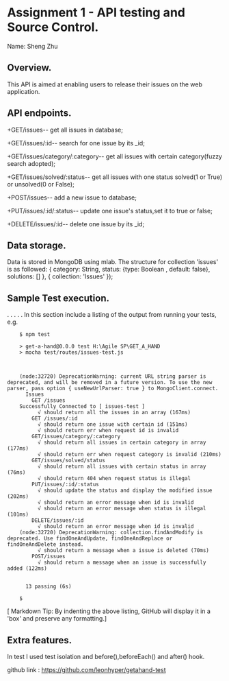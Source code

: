 # Assignment 1 - API testing and Source Control.

Name: Sheng Zhu

## Overview.

This API is aimed at enabling users to release their issues on the web application.

## API endpoints.

+GET/issues-- get all issues in database;

+GET/issues/:id-- search for one issue by its _id;

+GET/issues/category/:category-- get all issues with certain category(fuzzy search adopted);

+GET/issues/solved/:status-- get all issues with one status solved(1 or True) or unsolved(0 or False);

+POST/issues-- add a new issue to database;

+PUT/issues/:id/:status-- update one issue's status,set it to true or false;

+DELETE/issues/:id-- delete one issue by its _id;

## Data storage.
Data is stored in MongoDB using mlab.
The structure for collection 'issues' is as followed:
{
        category: String,
        status: {type: Boolean , default: false},
        solutions: []
 },
    { collection: 'Issues' });

## Sample Test execution.
. . . . . In this section include a listing of the output from running your tests, e.g.

        $ npm test

        > get-a-hand@0.0.0 test H:\Agile SP\GET_A_HAND
        > mocha test/routes/issues-test.js



        (node:32720) DeprecationWarning: current URL string parser is deprecated, and will be removed in a future version. To use the new parser, pass option { useNewUrlParser: true } to MongoClient.connect.
          Issues
            GET /issues
        Successfully Connected to [ issues-test ]
              √ should return all the issues in an array (167ms)
            GET /issues/:id
              √ should return one issue with certain id (151ms)
              √ should return err when request id is invalid
            GET/issues/category/:category
              √ should return all issues in certain category in array (177ms)
              √ should return err when request category is invalid (210ms)
            GET/issues/solved/status
              √ should return all issues with certain status in array (76ms)
              √ should return 404 when request status is illegal
            PUT/issues/:id/:status
              √ should update the status and display the modified issue (202ms)
              √ should return an error message when id is invalid
              √ should return an error message when status is illegal (101ms)
            DELETE/issues/:id
              √ should return an error message when id is invalid
        (node:32720) DeprecationWarning: collection.findAndModify is deprecated. Use findOneAndUpdate, findOneAndReplace or findOneAndDelete instead.
              √ should return a message when a issue is deleted (70ms)
            POST/issues
              √ should return a message when an issue is successfully added (122ms)


          13 passing (6s)

        $

[ Markdown Tip: By indenting the above listing, GitHub will display it in a 'box' and preserve any formatting.]

## Extra features.
In test I used test isolation and before(),beforeEach() and after() hook.

github link : https://github.com/leonhyper/getahand-test
